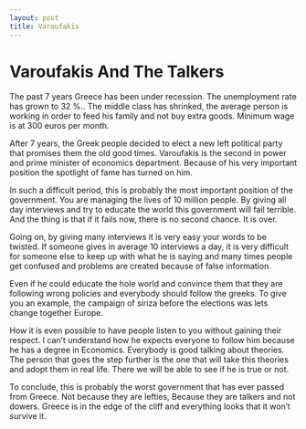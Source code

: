 ```yaml
---
layout: post
title: Varoufakis 
---
```


<h1> Varoufakis And The Talkers</h1>

<p>The past 7 years Greece has been under recession. The unemployment rate has grown to 32 %.. The middle class has shrinked, the average person is working in order to feed his family and not buy extra goods. Minimum wage is at 300 euros per month. </p>
	<p>After 7 years, the Greek people decided to elect a new left political party that promises them the old good times. Varoufakis is the second in power and prime minister of economics department. Because of his very important position the spotlight of fame has turned on him. </p>
<p>	In such a difficult period, this is probably the most important position of the government. You are managing the lives of 10 million people. By giving all day interviews and try to educate the world this government will fail terrible. And the thing is that if it fails now, there is no second chance. It is over.</p>
<p>	Going on, by giving many interviews it is very easy your words to be twisted. If someone gives in average 10 interviews a day, it is very difficult for someone else to keep up with what he is saying and many times people get confused and problems are created because of false information.</p>
  <p>   Even if he could educate the hole world and convince them that they are following wrong policies and everybody should follow the greeks. To give you an example, the campaign of siriza before the elections was lets change together Europe. </p>
<p>	How it is even possible to have people listen to you without gaining their respect. I can’t understand how he expects everyone to follow him because he has a degree in Economics. Everybody is good talking about theories. The person that goes the step further is the one that will take this theories and adopt them in real life. There we will be able to see if he is true or not.</p>
<p>	To conclude, this is probably the worst government that has ever passed from Greece. Not because they are lefties, Because they are talkers and not dowers. Greece is in the edge of the cliff and everything looks that it won’t survive it.</p>


